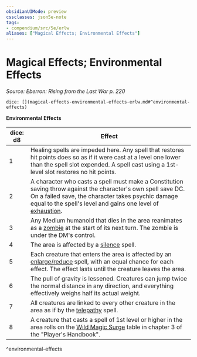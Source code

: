 ```yaml
---
obsidianUIMode: preview
cssclasses: json5e-note
tags:
- compendium/src/5e/erlw
aliases: ["Magical Effects; Environmental Effects"]
---
```

# Magical Effects; Environmental Effects
*Source: Eberron: Rising from the Last War p. 220* 

`dice: [](magical-effects-environmental-effects-erlw.md#^environmental-effects)`

**Environmental Effects**

| dice: d8 | Effect |
|----------|--------|
| 1 | Healing spells are impeded here. Any spell that restores hit points does so as if it were cast at a level one lower than the spell slot expended. A spell cast using a 1st-level slot restores no hit points. |
| 2 | A character who casts a spell must make a Constitution saving throw against the character's own spell save DC. On a failed save, the character takes psychic damage equal to the spell's level and gains one level of [exhaustion](_conditions.md#exhaustion). |
| 3 | Any Medium humanoid that dies in the area reanimates as a [zombie](compendium/bestiary/undead/zombie.md) at the start of its next turn. The zombie is under the DM's control. |
| 4 | The area is affected by a [silence](compendium/spells/silence.md) spell. |
| 5 | Each creature that enters the area is affected by an [enlarge/reduce](compendium/spells/enlarge-reduce.md) spell, with an equal chance for each effect. The effect lasts until the creature leaves the area. |
| 6 | The pull of gravity is lessened. Creatures can jump twice the normal distance in any direction, and everything effectively weighs half its actual weight. |
| 7 | All creatures are linked to every other creature in the area as if by the [telepathy](compendium/spells/telepathy.md) spell. |
| 8 | A creature that casts a spell of 1st level or higher in the area rolls on the [Wild Magic Surge](compendium/tables/wild-magic-surge.md) table in chapter 3 of the "Player's Handbook". |
^environmental-effects